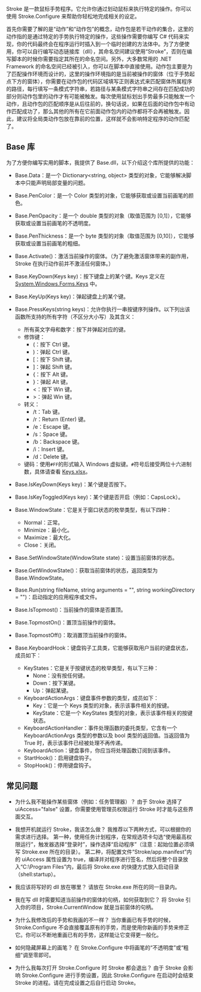 Stroke 是一款鼠标手势程序。它允许你通过划动鼠标来执行特定的操作。你可以使用 Stroke.Configure 来帮助你轻松地完成相关的设定。

首先你需要了解的是“动作”和“动作包”的概念，动作包是若干动作的集合，这里的动作指的是通过特定的手势执行特定的操作，这些操作需要你编写 C# 代码来实现，你的代码最终会在程序运行时插入到一个临时创建的方法体中。为了方便使用，你可以自行编写动态链接库（dll），其命名空间建议使用“Stroke”，否则在编写脚本的时候你需要指定其所在的命名空间。另外，大多数常用的 .NET Framework 的命名空间已经被引入，你可以在脚本中直接使用。动作包主要是为了匹配操作环境而设计的，这里的操作环境指的是当前被操作的窗体（位于手势起点下方的窗体），你需要在动作包的代码区域填写正则表达式来匹配窗体所属程序的路径，每行填写一条模式字符串，若路径与某条模式字符串之间存在匹配成功的部分则动作包里的动作才有可能被触发。每次使用鼠标划出手势最多只能触发一个动作，且动作包的匹配顺序是从后往前的，换句话说，如果在后面的动作包中有动作匹配成功了，那么其他的所有在它前面动作包内的动作都将不会再被触发。因此，建议将全局类动作包放在靠前的位置，这样就不会影响特定程序的动作匹配了。

## Base 库

为了方便你编写实用的脚本，我提供了 Base.dll，以下介绍这个库所提供的功能：

- Base.Data：是一个 Dictionary<string, object> 类型的对象，它能够解决脚本中只能声明局部变量的问题。

- Base.PenColor：是一个 Color 类型的对象，它能够获取或设置当前画笔的颜色。

- Base.PenOpacity：是一个 double 类型的对象（取值范围为 \[0,1\]），它能够获取或设置当前画笔的不透明度。

- Base.PenThickness：是一个 byte 类型的对象（取值范围为 \[0,10\]），它能够获取或设置当前画笔的粗细。

- Base.Activate()：激活当前操作的窗体。（为了避免激活窗体带来的副作用，Stroke 在执行动作前并不激活任何窗体。）

- Base.KeyDown(Keys key)：按下键盘上的某个键。Keys 定义在 [System.Windows.Forms.Keys](https://docs.microsoft.com/en-us/dotnet/api/system.windows.forms.keys) 中。

- Base.KeyUp(Keys key)：弹起键盘上的某个键。

- Base.PressKeys(string keys)：允许你执行一串按键序列操作。以下列出该函数所支持的所有字符（不区分大小写）及其含义：
  - 所有英文字母和数字：按下并弹起对应的键。
  - 修饰键：
    - (：按下 Ctrl 键。
    - )：弹起 Ctrl 键。
    - \[：按下 Shift 键。
    - \]：弹起 Shift 键。
    - {：按下 Alt 键。
    - }：弹起 Alt 键。
    - \<：按下 Win 键。
    - \>：弹起 Win 键。
  - 转义：
    - /t：Tab 键。
    - /r：Return (Enter) 键。
    - /e：Escape 键。
    - /s：Space 键。
    - /b：Backspace 键。
    - /i：Insert 键。
    - /d：Delete 键。
  - 键码：使用`#FF`的形式输入 Windows 虚拟键。`#`符号后接受两位十六进制数，具体请查看 [Keys.xlsx](https://github.com/poerin/Stroke/raw/master/Material/Keys.xlsx)。

- Base.IsKeyDown(Keys key)：某个键是否按下。

- Base.IsKeyToggled(Keys key)：某个键是否开启（例如：CapsLock）。

- Base.WindowState：它是关于窗口状态的枚举类型，有以下四种：
  - Normal：正常。
  - Minimize：最小化。
  - Maximize：最大化。
  - Close：关闭。

- Base.SetWindowState(WindowState state)：设置当前窗体的状态。

- Base.GetWindowState()：获取当前窗体的状态，返回类型为 Base.WindowState。

- Base.Run(string fileName, string arguments = "", string workingDirectory = "")：启动指定的应用程序或文件。

- Base.IsTopmost()：当前操作的窗体是否置顶。

- Base.TopmostOn()：置顶当前操作的窗体。

- Base.TopmostOff()：取消置顶当前操作的窗体。

- Base.KeyboardHook：键盘钩子工具类，它能够获取用户当前的键盘状态，成员如下：
  - KeyStates：它是关于按键状态的枚举类型，有以下三种：
    - None：没有按任何键。
    - Down：按下某键。
    - Up：弹起某键。
  - KeyboardActionArgs：键盘事件参数的类型，成员如下：
    - Key：它是一个 Keys 类型的对象，表示该事件相关的按键。
    - KeyState：它是一个 KeyStates 类型的对象，表示该事件相关的按键状态。
  - KeyboardActionHandler：事件处理函数的委托类型，它含有一个 KeyboardActionArgs 类型的参数以及 bool 类型的返回值。当返回值为 True 时，表示该事件已经被处理不再传递。
  - KeyboardAction：键盘事件，你应当将处理函数订阅到该事件。
  - StartHook()：启用键盘钩子。
  - StopHook()：停用键盘钩子。


## 常见问题

- 为什么我不能操作某些窗体（例如：任务管理器）？
由于 Stroke 选择了 uiAccess="false" 设置，你需要使用管理员权限运行 Stroke 时才能与这些界面交互。

- 我想开机就运行 Stroke，我该怎么做？
我推荐以下两种方式，可以根据你的需求进行选择。
第一种，使用任务计划程序，在常规选项卡勾选“使用最高权限运行”，触发器选择“登录时”，操作选择“启动程序”（注意：起始位置必须填写 Stroke.exe 所在的目录）。
第二种，将配置文件“Stroke/app.manifest”内的 uiAccess 属性设置为 true，编译并对程序进行签名，然后将整个目录放入“C:\Program Files”内，最后将 Stroke.exe 的快捷方式放入启动目录（shell:startup）。

- 我应该将写好的 dll 放在哪里？
请放在 Stroke.exe 所在的同一目录内。

- 我在写 dll 时需要知道当前操作的窗体的句柄，如何获取到它？
将 Stroke 引入你的项目，Stroke.CurrentWindow 就是当前窗体的句柄。

- 为什么我修改后的手势和我画的不一样？
当你重画已有手势的时候，Stroke.Configure 不会直接覆盖原有的手势，而是使用你新画的手势来修正它。你可以不断地重画已有的手势，这样能让它变得更一般化。

- 如何隐藏屏幕上的画笔？
在 Stroke.Configure 中将画笔的“不透明度”或“粗细”调至零即可。

- 为什么我每次打开 Stroke.Configure 时 Stroke 都会退出？
由于 Stroke 会影响 Stroke.Configure 进行手势设置，因此 Stroke.Configure 在启动时会结束 Stroke 的进程。请在完成设置之后自行启动 Stroke。

